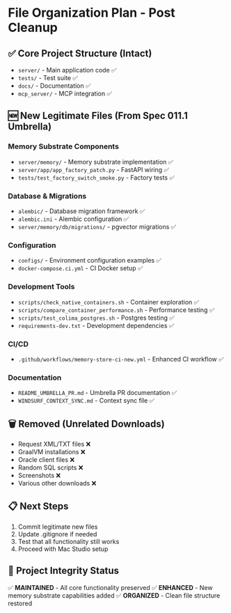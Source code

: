 # File Organization Plan - Post Cleanup

## ✅ Core Project Structure (Intact)
- `server/` - Main application code ✅
- `tests/` - Test suite ✅  
- `docs/` - Documentation ✅
- `mcp_server/` - MCP integration ✅

## 🆕 New Legitimate Files (From Spec 011.1 Umbrella)

### Memory Substrate Components
- `server/memory/` - Memory substrate implementation ✅
- `server/app/app_factory_patch.py` - FastAPI wiring ✅
- `tests/test_factory_switch_smoke.py` - Factory tests ✅

### Database & Migrations  
- `alembic/` - Database migration framework ✅
- `alembic.ini` - Alembic configuration ✅
- `server/memory/db/migrations/` - pgvector migrations ✅

### Configuration
- `configs/` - Environment configuration examples ✅
- `docker-compose.ci.yml` - CI Docker setup ✅

### Development Tools
- `scripts/check_native_containers.sh` - Container exploration ✅
- `scripts/compare_container_performance.sh` - Performance testing ✅  
- `scripts/test_colima_postgres.sh` - Postgres testing ✅
- `requirements-dev.txt` - Development dependencies ✅

### CI/CD
- `.github/workflows/memory-store-ci-new.yml` - Enhanced CI workflow ✅

### Documentation
- `README_UMBRELLA_PR.md` - Umbrella PR documentation ✅
- `WINDSURF_CONTEXT_SYNC.md` - Context sync file ✅

## 🗑️ Removed (Unrelated Downloads)
- Request XML/TXT files ❌
- GraalVM installations ❌  
- Oracle client files ❌
- Random SQL scripts ❌
- Screenshots ❌
- Various other downloads ❌

## 📋 Next Steps
1. Commit legitimate new files
2. Update .gitignore if needed
3. Test that all functionality still works
4. Proceed with Mac Studio setup

## 🎯 Project Integrity Status
✅ **MAINTAINED** - All core functionality preserved
✅ **ENHANCED** - New memory substrate capabilities added
✅ **ORGANIZED** - Clean file structure restored
